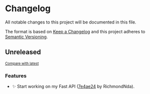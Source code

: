 # Changelog

All notable changes to this project will be documented in this file.

The format is based on [Keep a Changelog](http://keepachangelog.com/en/1.0.0/)
and this project adheres to [Semantic Versioning](http://semver.org/spec/v2.0.0.html).

<!-- insertion marker -->
## Unreleased

<small>[Compare with latest](https://github.com/RichmondNda/awasome_fastapi/compare/7e4ae2453a2aa9075432ef9fb6cdb17f8fa5a765...HEAD)</small>

### Features

- ✨ Start working on my Fast API ([7e4ae24](https://github.com/RichmondNda/awasome_fastapi/commit/7e4ae2453a2aa9075432ef9fb6cdb17f8fa5a765) by RichmondNda).

<!-- insertion marker -->
